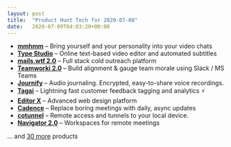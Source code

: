```yaml
---
layout: post
title:  "Product Hunt Tech for 2020-07-08"
date:   2020-07-09T04:03:20+00:00
---
```


* **[mmhmm](https://www.producthunt.com/posts/mmhmm?utm_campaign=producthunt-api&utm_medium=api-v2&utm_source=Application%3A+Daily+Digest+RSS+v2+%28ID%3A+29748%29)** – Bring yourself and your personality into your video chats
* **[Type Studio](https://www.producthunt.com/posts/type-studio?utm_campaign=producthunt-api&utm_medium=api-v2&utm_source=Application%3A+Daily+Digest+RSS+v2+%28ID%3A+29748%29)** – Online text-based video editor and automated subtitles
* **[mails.wtf 2.0](https://www.producthunt.com/posts/mails-wtf-2-0?utm_campaign=producthunt-api&utm_medium=api-v2&utm_source=Application%3A+Daily+Digest+RSS+v2+%28ID%3A+29748%29)** – Full stack cold outreach platform
* **[Teamworki 2.0](https://www.producthunt.com/posts/teamworki-2-0?utm_campaign=producthunt-api&utm_medium=api-v2&utm_source=Application%3A+Daily+Digest+RSS+v2+%28ID%3A+29748%29)** – Build alignment & gauge team morale using Slack / MS Teams
* **[Journify](https://www.producthunt.com/posts/journify?utm_campaign=producthunt-api&utm_medium=api-v2&utm_source=Application%3A+Daily+Digest+RSS+v2+%28ID%3A+29748%29)** – Audio journaling. Encrypted, easy-to-share voice recordings.
* **[Tagai](https://www.producthunt.com/posts/tagai?utm_campaign=producthunt-api&utm_medium=api-v2&utm_source=Application%3A+Daily+Digest+RSS+v2+%28ID%3A+29748%29)** – Lightning fast customer feedback tagging and analytics ⚡
* **[Editor X](https://www.producthunt.com/posts/editor-x-3?utm_campaign=producthunt-api&utm_medium=api-v2&utm_source=Application%3A+Daily+Digest+RSS+v2+%28ID%3A+29748%29)** – Advanced web design platform
* **[Cadence](https://www.producthunt.com/posts/cadence-2?utm_campaign=producthunt-api&utm_medium=api-v2&utm_source=Application%3A+Daily+Digest+RSS+v2+%28ID%3A+29748%29)** – Replace boring meetings with daily, async updates
* **[cotunnel](https://www.producthunt.com/posts/cotunnel?utm_campaign=producthunt-api&utm_medium=api-v2&utm_source=Application%3A+Daily+Digest+RSS+v2+%28ID%3A+29748%29)** – Remote access and tunnels to your local device.
* **[Navigator 2.0](https://www.producthunt.com/posts/navigator-2-0?utm_campaign=producthunt-api&utm_medium=api-v2&utm_source=Application%3A+Daily+Digest+RSS+v2+%28ID%3A+29748%29)** – Workspaces for remote meetings

… and [30 more](https://www.producthunt.com/tech) products